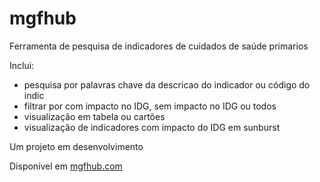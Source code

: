 # mgfhub
Ferramenta de pesquisa de indicadores de cuidados de saúde primarios 

Inclui:

- pesquisa por palavras chave da descricao do indicador ou código do indic
- filtrar por com impacto no IDG, sem impacto no IDG ou todos
- visualização em tabela ou cartões 
- visualização de indicadores com impacto do IDG em sunburst

Um projeto em desenvolvimento

Disponível em [mgfhub.com](mgfhub.com)
